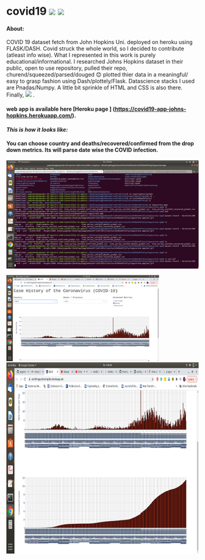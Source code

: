 # covid19 ![](https://img.shields.io/badge/Dpendencies-Pending-informational?style=flat&logo=Pending&logoColor=white&color=2bbc8a) ![](https://img.shields.io/badge/code-notmanaged-informational?style=flat&logo=Pending&logoColor=white&color=2bbc8a)  

#### About:
COVID 19 dataset fetch from John Hopkins Uni. deployed on heroku using FLASK/DASH. Covid struck the whole world, so I decided to contribute (atleast info wise).
What I represented in this work is purely educational/informational. I researched Johns Hopkins dataset in their public, open to use repository, pulled their repo, churend/squeezed/parsed/douged :blush: plotted thier data in a meaningful/ easy to grasp fashion using Dash/plottely/Flask. Datascience stacks I used are Pnadas/Numpy. A little bit sprinkle of HTML and CSS is also there. Finally,  ![](https://img.shields.io/badge/DeployedOn-Heroku-informational?style=flat&logo=Heroku&logoColor=white&color=2bbc8a) .


#### web app is available here [Heroku page ] (https://covid19-app-johns-hopkins.herokuapp.com/).


#### *This is how it looks like:*
#### You can choose country and deaths/recovered/confirmed from the drop down metrics. Its will parse date wise the COVID infection.

![](out.gif)


<img src="2021-05-17-10-42-36.png" width="400"/><img src="2021-05-17-10-42-41.png" height="500" width="600"/>
